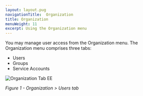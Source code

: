 ```yaml
---
layout: layout.pug
navigationTitle:  Organization
title: Organization
menuWeight: 11
excerpt: Using the Organization menu
---
```


You may manage user access from the Organization menu. The Organization menu comprises three tabs:

- Users
- Groups
- Service Accounts

![Organization Tab EE](/1.13/img/GUI-Organization-Users-Users_List_Empty-1_12.png)

<p><i>Figure 1 - Organization > Users tab</i></p>
